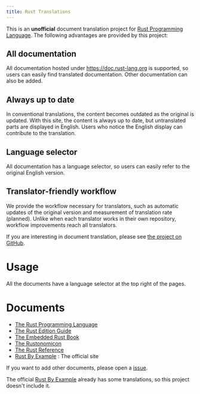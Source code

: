```yaml
---
title: Rust Translations
---
```


This is an **unofficial** document translation project for [Rust Programming Language](https://rust-lang.org).
The following advantages are provided by this project:

## All documentation
All documentation hosted under https://doc.rust-lang.org is supported, so users can easily find translated documentation. Other documentation can also be added.

## Always up to date
In conventional translations, the content becomes outdated as the original is updated. With this site, the content is always up to date, but untranslated parts are displayed in English. Users who notice the English display can contribute to the translation.

## Language selector
All documentation has a language selector, so users can easily refer to the original English version.

## Translator-friendly workflow
We provide the workflow necessary for translators, such as automatic updates of the original version and measurement of translation rate (planned). Unlike when each translator works in their own repository, workflow improvements reach all translators.

If you are interesting in document translation, please see [the project on GitHub](https://github.com/rust-lang-translations/project).

# Usage

All the documents have a language selector at the top right of the pages.

# Documents

* [The Rust Programming Language](https://rust-lang-translations.org/book)
* [The Rust Edition Guide](https://rust-lang-translations.org/edition-guide)
* [The Embedded Rust Book](https://rust-lang-translations.org/embedded-book)
* [The Rustonomicon](https://rust-lang-translations.org/nomicon)
* [The Rust Reference](https://rust-lang-translations.org/reference)
* [Rust By Example](https://doc.rust-lang.org/rust-by-example) : The official site

If you want to add other documents, please open a [issue](https://github.com/rust-lang-translations/project/issues).

The official [Rust By Example](https://doc.rust-lang.org/rust-by-example) already has some translations, so this project doesn't include it.
